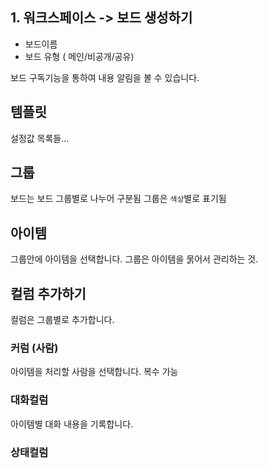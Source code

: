 
## 1. 워크스페이스 -> 보드 생성하기
* 보드이름
* 보드 유형 ( 메인/비공개/공유)

보드 구독기능을 통하여 내용 알림을 볼 수 있습니다.


## 템플릿
설정값 목록들...

## 그룹
보드는 보드 그룹별로 나누어 구분됨
그룹은 `색상`별로 표기됨

## 아이템
그룹안에 아이템을 선택합니다.
그룹은 아이템을 묽어서 관리하는 것.


## 컬럼 추가하기
컬럼은 그룹별로 추가합니다.


### 커럼 (사람)
아이템을 처리할 사람을 선택합니다. 복수 가능

### 대화컬럼
아이템별 대화 내용을 기록합니다.

### 상태컬럼



